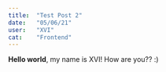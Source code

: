 ```yaml
---
title:  "Test Post 2"
date:   "05/06/21"
user:   "XVI"
cat:    "Frontend"
---
```

**Hello world**, my name is XVI!
How are you?? :)